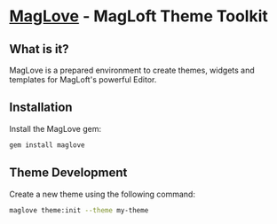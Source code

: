[MagLove](http://github.com/magloft/maglove/) - MagLoft Theme Toolkit
==================================================


What is it?
-----------

MagLove is a prepared environment to create themes, widgets and templates for MagLoft's powerful Editor.

Installation
------------

Install the MagLove gem:

```bash
gem install maglove
```

Theme Development
-----------------

Create a new theme using the following command:

```bash
maglove theme:init --theme my-theme
```
